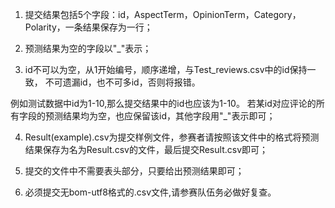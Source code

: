 ﻿1. 提交结果包括5个字段：id，AspectTerm，OpinionTerm，Category，Polarity，一条结果保存为一行；



2. 预测结果为空的字段以"_"表示；



3. id不可以为空，从1开始编号，顺序递增，与Test_reviews.csv中的id保持一致，
不可遗漏id，也不可多id，否则将报错。

例如测试数据中id为1-10,那么提交结果中的id也应该为1-10。
若某id对应评论的所有字段的预测结果均为空，也应保留该id，其他字段用"_"表示即可；


4. Result(example).csv为提交样例文件，参赛者请按照该文件中的格式将预测结果保存为名为Result.csv的文件，最后提交Result.csv即可；

5. 提交的文件中不需要表头部分，只要给出预测结果即可；



6. 必须提交无bom-utf8格式的.csv文件,请参赛队伍务必做好复查。
